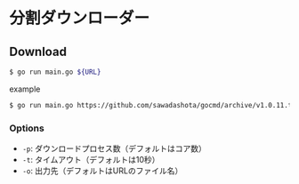 分割ダウンローダー
===

Download
---

```bash
$ go run main.go ${URL}
```

example

```bash
$ go run main.go https://github.com/sawadashota/gocmd/archive/v1.0.11.tar.gz
```

### Options

- `-p`: ダウンロードプロセス数（デフォルトはコア数）
- `-t`: タイムアウト（デフォルトは10秒）
- `-o`: 出力先（デフォルトはURLのファイル名）

